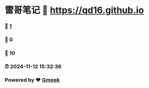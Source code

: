 # 雷哥笔记 :link: https://qd16.github.io 
### :page_facing_up: [1](https://qd16.github.io/tag.html) 
### :speech_balloon: 0 
### :hibiscus: 10 
### :alarm_clock: 2024-11-12 15:32:36 
### Powered by :heart: [Gmeek](https://github.com/Meekdai/Gmeek)
